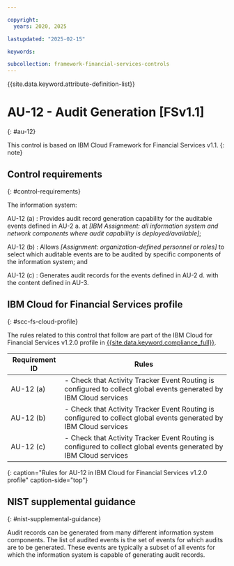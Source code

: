 ```yaml
---

copyright:
  years: 2020, 2025

lastupdated: "2025-02-15"

keywords:

subcollection: framework-financial-services-controls
---
```


{{site.data.keyword.attribute-definition-list}}

               
# AU-12 - Audit Generation [FSv1.1]
{: #au-12}

This control is based on IBM Cloud Framework for Financial Services v1.1.
{: note}


## Control requirements
{: #control-requirements}

The information system:

AU-12 (a)
    : Provides audit record generation capability for the auditable events defined in AU-2 a. at _[IBM Assignment: all information system and network components where audit capability is deployed/available]_;

AU-12 (b)
    : Allows _[Assignment: organization-defined personnel or roles]_ to select which auditable events are to be audited by specific components of the information system; and

AU-12 (c)
    : Generates audit records for the events defined in AU-2 d. with the content defined in AU-3.

## IBM Cloud for Financial Services profile
{: #scc-fs-cloud-profile}

The rules related to this control that follow are part of the IBM Cloud for Financial Services v1.2.0 profile in [{{site.data.keyword.compliance_full}}](/docs/security-compliance?topic=security-compliance-getting-started).

| Requirement ID | Rules |
|----------------|-------|
| AU-12 (a) | - Check that Activity Tracker Event Routing is configured to collect global events generated by IBM Cloud services | 
| AU-12 (b) | - Check that Activity Tracker Event Routing is configured to collect global events generated by IBM Cloud services | 
| AU-12 (c) | - Check that Activity Tracker Event Routing is configured to collect global events generated by IBM Cloud services | 
{: caption="Rules for AU-12 in IBM Cloud for Financial Services v1.2.0 profile" caption-side="top"}

## NIST supplemental guidance
{: #nist-supplemental-guidance}

Audit records can be generated from many different information system components. The list of audited events is the set of events for which audits are to be generated. These events are typically a subset of all events for which the information system is capable of generating audit records.






